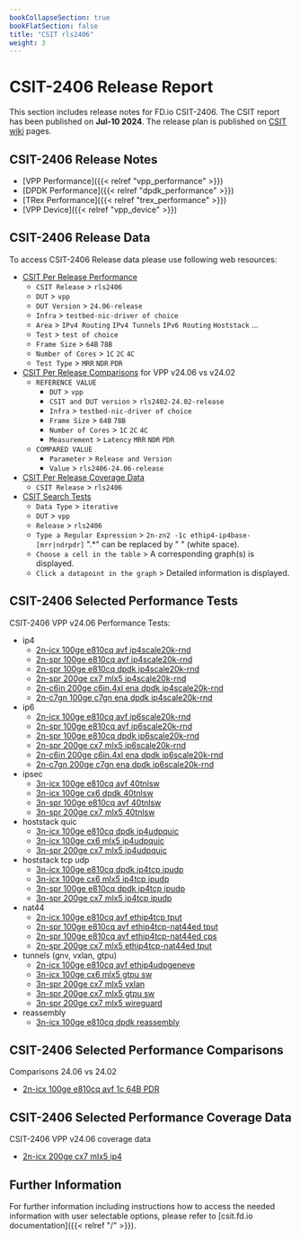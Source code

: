 ```yaml
---
bookCollapseSection: true
bookFlatSection: false
title: "CSIT rls2406"
weight: 3
---
```


# CSIT-2406 Release Report

This section includes release notes for FD.io CSIT-2406. The CSIT report
has been published on **Jul-10 2024**. The release plan is published on
[CSIT wiki](https://wiki.fd.io/view/CSIT/csit2406_plan) pages.

## CSIT-2406 Release Notes

- [VPP Performance]({{< relref "vpp_performance" >}})
- [DPDK Performance]({{< relref "dpdk_performance" >}})
- [TRex Performance]({{< relref "trex_performance" >}})
- [VPP Device]({{< relref "vpp_device" >}})

## CSIT-2406 Release Data

To access CSIT-2406 Release data please use following web resources:

- [CSIT Per Release Performance](https://csit.fd.io/report/)
  - `CSIT Release` > `rls2406`
  - `DUT` > `vpp`
  - `DUT Version` > `24.06-release`
  - `Infra` > `testbed-nic-driver of choice`
  - `Area` > `IPv4 Routing` `IPv4 Tunnels` `IPv6 Routing` `Hoststack` ...
  - `Test` > `test of choice`
  - `Frame Size` > `64B` `78B`
  - `Number of Cores` > `1C` `2C` `4C`
  - `Test Type` > `MRR` `NDR` `PDR`
- [CSIT Per Release Comparisons](https://csit.fd.io/comparisons/) for VPP
  v24.06 vs v24.02
  - `REFERENCE VALUE`
    - `DUT` > `vpp`
    - `CSIT and DUT version` > `rls2402-24.02-release`
    - `Infra` > `testbed-nic-driver of choice`
    - `Frame Size` > `64B` `78B`
    - `Number of Cores` > `1C` `2C` `4C`
    - `Measurement` > `Latency` `MRR` `NDR` `PDR`
  - `COMPARED VALUE`
    - `Parameter` > `Release and Version`
    - `Value` > `rls2406-24.06-release`
- [CSIT Per Release Coverage Data](https://csit.fd.io/coverage/)
  - `CSIT Release` > `rls2406`
- [CSIT Search Tests](https://csit.fd.io/search/)
  - `Data Type` > `iterative`
  - `DUT` > `vpp`
  - `Release` > `rls2406`
  - `Type a Regular Expression` > `2n-zn2 -1c ethip4-ip4base-[mrr|ndrpdr]`
    ".*" can be replaced by " " (white space).
  - `Choose a cell in the table` > A corresponding graph(s) is displayed.
  - `Click a datapoint in the graph` > Detailed information is displayed.

## CSIT-2406 Selected Performance Tests

CSIT-2406 VPP v24.06 Performance Tests:

- ip4
  - [2n-icx 100ge e810cq avf ip4scale20k-rnd](https://csit.fd.io/report/#eNrtVstOwzAQ_JpwQYvsrdNw4UCb_0DG2dKINDVrE1G-HreqtIkAqUgtvfjgl2asHe9oJIe4ZXoK1D0U5aKoFgVWbZOmYvZ4mxbuAho1h8F7QHOXdkwd2UCAPbTuA7RSL4Re071W7g3ssILWG5ibZ9AOKK73pzSCsx2hegXuG-gb3pfA5bHEt3qCNu9R0KRiggzEAk7kCc2vdyPOb6KFb5msXEjKBYoURmJ-fpuwV2w3FNpPkiupK4K71HiBtJvWiTs_Qo8Nq-oD459c8tmlv7nkL-cS5iyd7hJeK0uYs3Quly6YJZOzdLpL5lpZMjlL53JJslTWN_2WN4e_Xll_AeM_rqY)
  - [2n-spr 100ge e810cq avf ip4scale20k-rnd](https://csit.fd.io/report/#eNrtVstqwzAQ_Br3UrZIGznupYek_o-iypvG1HHUlWJIv75KCKxNW0ghaS466MWM2NEOAwpxy_QSqHsqymVRLQus2iZNxWxxnxbuAho1h8F7QPOQdkwd2UCAPQTPoJV6I_SaHrVyH2CHFbTewNy8gnZAcX04pRGc7QjVO3DfQN_woQQ-n0p8qydos4uCJhUTZCAWcCJPaH69H3F-Ey18y2TlQlIuUKQwEvPz24S9Yruh0H6SXEldEdylxguk3bRO3PsRempYVR8Z_-SSzy79zSV_PZcwZ-l8l_BWWcKcpUu5dMUsmZyl810yt8qSyVm6lEuSpbK-67e8Of71yvoLF6yvcg)
  - [2n-spr 100ge e810cq dpdk ip4scale20k-rnd](https://csit.fd.io/report/#eNrtVkFOwzAQfE24oEX24jRcOFDyD2TshUZNU7M2lcrrcatKmwg4RGrpxYc4tmZXM97RSI5py_QSqX-s6mXVLCtsOp-X6v7pNv-4j2jUAnYhAJq7vGPqyUYCHCAGBq3UO2HQ9KCV-wAf_Bq6YGBhXkE7oLQ6nPIXne0J1Rp48DB4PnDg84njB6Gg_jMJmmVMkB2xgBN9UhZW-1HNn6qlwTJZ6cjSBUoUR2p-v5xUv7HdUOy-SFryWAR3efQCaTflSfswQk8Ta9pjxX_5FIpPM30KF_QJS55m-IRXyxOWPJ3Np0vmyZQ8zfDJXC1PpuTpbD5Jnur2Ztjy5vjuq9tvl7y0Og)
  - [2n-spr 200ge cx7 mlx5 ip4scale20k-rnd](https://csit.fd.io/report/#eNrtVkFuwjAQfE24VIuSrUNOPRTyj8p1lhLVCdbajaCvr0FIm4j2EAnKxYc4tmZXM97RSPZhz_Tmyb5k5Tqr1hlWbROX7Pn1Kf7YelT5CgbnANUy7pgsaU-APXjHgHn-QegKc6gG0gE6eyihdQpW6h0KAxR2p1P8vNGWMP8E7hvoGz6R4OZCcsUoaPMVBI06JshALOBEoJS53XFU87ds6dBMWlqidoEC-ZGc328n1VvWHfn2m6QlzkVwE4cvUGGmPOHoRuhlZFV9rvg3p1xyaq5T7p5OYcrUHKfwcZnClKnbOXXXTKmUqTlOqcdlSqVM3c4pyVRZL_o9d-c3YFn_AJEQvio)
  - [2n-c6in 200ge c6in.4xl ena dpdk ip4scale20k-rnd](https://csit.fd.io/report/#eNrtl91Kw0AQhZ8m3shIdsyPN15Y8x6y7o42NN0Ou7FQn95NKExCVSy0thd7kT_OCTOZj8OQ0G88vQTqHrNykdWLDOvWxlN2_3QbL74LWOQVbJkBi7t456kjHQjQgalaB5jn76RYkdNg2a6g5QJUqR5eQRmgfjk8xyMY3RHmK_DOgrN-qIHP-xoHBUW1H72osY2ZsiUv4qw_sfFyN_H80LXYtSct_ti4SD2FSS_ff5q437xeU2g_SV4ZxyIOE0c_Ec28Ur_jibqfWN2Mjv_ixInTkZz4jJww5ekITnixPGHK08k4nSdPVZG20wGlOJRr2k2_M-LE6Ar20sAobaW_M8IL5ShtpFMxkhyVzY3b-PX431Q2X3vik0k)
  - [2n-c7gn 100ge c7gn ena dpdk ip4scale20k-rnd](https://csit.fd.io/report/#eNrtl91qwzAMhZ8muxkasZY0u9lFu7zH8GytDU1dYWeF7unnhIISuo0V2rUXvsgf5wQp-jiIhG7r6TVQ-5yVi6xaZFg1Np6yx_l9vPg2YJHPYMcMWDzEO08t6UCADky1dKDyfEmKFTkNlu0aGi5AlerpDZQB6lb9czyC0S1hvgbvLDjr-xr4cqhxVFBU-9GJGtuYKDvyIk76Exuv9iPPD12LXXvS4o-Ni9RRGPXy_aeJ-93rDYXmk-SVYSziMHH0I9FMK3V7HqmHiVX14PgvTpw4nciJL8gJU55O4IRXyxOmPJ2N02XyNCvSdjqiFIdyS7vpd0acGN3AXuoZpa30d0Z4pRyljXQuRpKjsr5zW78Z_pvK-gufQ5Mp)
- ip6
  - [2n-icx 100ge e810cq avf ip6scale20k-rnd](https://csit.fd.io/report/#eNrtVstOwzAQ_JpwQYvsxWl64dCS_0DG2dKINDVrE1G-HreqtIkAqUgtvfjgl2asHe9oJIe4ZXoK1D0U5bKolgVWbZOm4n5xmxbuAho1g8F7QHOXdkwd2UCAPbTuA7RSL4Re01wr9wZ2WEHrZ1DNn0E7oLjen9IIznaE6hW4b6BveF8CH48lvtUTtHmPgiYVE2QgFnAiT2h-vRtxfhMtfMtk5UJSLlCkMBLz89uEvWK7odB-klxJXRHcpcYLpN20Ttz5EXpsWFUfGP_kks8u_c0lfzmXMGfpdJfwWlnCnKVzuXTBLJmcpdNdMtfKkslZOpdLkqWyvum3vDn89cr6C3sgryo)
  - [2n-spr 100ge e810cq avf ip6scale20k-rnd](https://csit.fd.io/report/#eNrtVstqwzAQ_Br3UrZIGznOpYcm_o-iypvG1HHUlWpIv75KCKxNW0ghaS466MWM2NEOAwpxx_QcqHssymVRLQus2iZNxezpPi3cBTRqDoP3gOYh7Zg6soEAewieQSv1Sug1LbRy72CHNbR-DtXiBbQDipvDKY3gbEeo3oD7BvqGDyVwdSrxrZ6gzUcUNKmYIAOxgBN5QvOb_Yjzm2jhWyYrF5JygSKFkZif3ybsNdsthfaT5ErqiuAuNV4g7aZ14t6P0FPDqvrI-CeXfHbpby7567mEOUvnu4S3yhLmLF3KpStmyeQsne-SuVWWTM7SpVySLJX1Xb_j7fGvV9Zfr36v9g)
  - [2n-spr 100ge e810cq dpdk ip6scale20k-rnd](https://csit.fd.io/report/#eNrtVkFuwjAQfE16qbayjUO49ADNPyrX3paIELZrg0RfX4OQNlHbQyQolxzi2JpdzXhHIzmmHeNrxPa5KFdFtSpM1YS8FLPlY_5xG41VczgQgbFPecfYoosIpoNIDFqpDzSkcaGV_4RAYQMNzaFavIH2gGl9OuUveteiURvgLkAX-MRhXi4cPwgFDfskaJYxQA7IAg70SRmtj72aP1VLg2N00pGlC5Qw9tT8fjmpfme3xdh8obTksQju8-gF0n7Ik47UQy8Tq-pzxX_5RJNPI32iG_pkpjyN8MncLU9mytPVfLplnuyUpxE-2bvlyU55uppPkqeyfuh2vD2_-8r6GzJztL4)
  - [2n-spr 200ge cx7 mlx5 ip6scale20k-rnd](https://csit.fd.io/report/#eNrtVkFOwzAQfE24oEXJ4tRcOFDyD2SchUY4qbU2UcvrcatKmwg4RGrpxYc4tmZXM97RSA5xy_QSyD0W9brQ6wJ116aluH-6TT92AVW5gtF7QHWXdkyOTCDAAYJnwLJ8J_SV3emRTITe7Wro_Ar0wytUFihuDqf0BWscYfkBPLQwtHwgwecTyQ9GQdvPKGjSMUNGYgFnAqXMb_aTmr9lS4dhMtKStAsUKUzk_H47qX5j01Povkha0lwEt2n4AlV2zhP3foKeRqabY8W_OeWzU0ud8pd0CnOmljiF18sU5kydz6mLZkrlTC1xSl0vUypn6nxOSabq5mbYcn98A9bNNy6dvq4)
  - [2n-c6in 200ge c6in.4xl ena dpdk ip6scale20k-rnd](https://csit.fd.io/report/#eNrtV8tqwzAQ_Br3UrZY29jKpYem_o-iStvGxFGEpAbSr69iAmuTFhqwmxx08IsZs-MdhsEh7jy9BuqeimpVyFWBsjXpVDw-36eL7wIuyhr2zgEuHtKdp45UIEALum4tYFl-kHCCrALjzAZaV4OoxPINhAaK6-NzOoJWHWG5AW8NWOOPM_DlNONsIKPmMzKaZIyQPXkGR_qY5taHAecX1UxXnhTzk3CGIoWBlp8_jdnvXm0ptF_Er_RrYYZOqx-AejwpHtwAPW1MNj3jv3xy2acLfXIz-oQ5Txf4hFfLE-Y8TebTPHmSuZ3OXZK31U0yN9OEHs2Xo9xKf_cIr5Sj3EhTecQ5qpo7u_Pb_r-par4BhGuT0Q)
  - [2n-c7gn 200ge c7gn ena dpdk ip6scale20k-rnd](https://csit.fd.io/report/#eNrtV8tqwzAQ_Br3UrZYmzjqpYek_o-gStvExFGEpAbSr69iAmuTFhqwmx508IsZs-MdhsEhHjytA7UvRbUq5KpA2Zh0KmbLx3TxbcB5uYCjc4Dzp3TnqSUVCNCClhsLoiw3JJwgq8A4s4PGLUBU4vkNhAaK2_NzOoJWLWG5A28NWOPPM_D1MuNqIKPmIzKaZAyQI3kGB_qY5ranHucH1UxXnhTzk3CGIoWelu8_jdnvXu0pNJ_Er3RrYYZOq--BejgpnlwPvWxM1h3jr3xy2acbfXIT-oQ5Tzf4hHfLE-Y8jebTNHmSuZ2uXZL_q5tkbqYRPZouR7mVfu8R3ilHuZHG8ohzVNUP9uD33X9TVX8Bp8yTsQ)
- ipsec
  - [3n-icx 100ge e810cq avf 40tnlsw](https://csit.fd.io/report/#eNrtmEtuwyAQQE_jbqqpDMFxNl0k9T0qgicJkj8UqBv39MVuJGJVldoq2F2w8UczwMDTk0YY22p8Nlg9JtkuyXcJzWXpHslqe-9eujKUpWvolALKHtyXxgq5QVg1IMUZSJoekSqCG5KKF-DdAYTulW2BZGSzByIA7UkqJpVBwVLbVOYN3P9-mEQ2Fjgamq2Pooam1MPK9Omy8pcyfLR8tT7qiptEOtQ-OKnap6lT73O-3YvP5xq5H_C5RR-1aK7q-emG_fiD5jUa-Y5-kvH4fIZwmK6CYrq27dVV9HKOeTFmLMtURaY3YaoCM6XR0wBM6aKe0ujp7ExDe8qipwGYskU9ZdHT2ZmG81TW8hzb3r8iHU7vv3W9vyYaJb0J0cCOxpY3AFG6pKOx4Z2daGBHY7sbgChb0tHY7M5O1DuaFXdNq-vxrjcrPgBPCCxu)
  - [3n-icx 100ge cx6 dpdk 40tnlsw](https://csit.fd.io/report/#eNrtmEtOwzAQQE8TNmhQ4jpNNywouQdKnaG1yMfYpjScHidUmkQICVCddOFNPpqxPfbTk0Y2ttX4ZLC6j9JtlG0jlsnSPaLVw6176cowHq_hqBQwfue-NFZYGIRVA1KcIInjPTKV4CaJxSuUqnwBoTtlW0jSZLODRADag1RcKoOCx7apzDu4_10_i2wsFGhYut6LGppS90uzx_PS3-qgaPlmKeqqm0SOqCk4KZvS1KGjnJ83QwMKjQWN-NojRS2aUUG_3TGNf9ZFjUZ-IE0ynB9lCAdqFBTTtW2nRtHzQWb5kLEwVRWoXoaq8k2VBVd9UGXLusqCq_NT9e4qD676oMqXdZUHV-en6tFVWctTaIH_DbU_vqvrgP_MNIh6Gaa-PQ3trw-mbFFPQ_M7P1PfnobW1wdTvqinofGdnyl5muY3Tavr4Q44zT8BhHQ1_g)
  - [3n-spr 100ge e810cq avf 40tnlsw](https://csit.fd.io/report/#eNrtmM1OxCAQgJ-mXsyYwtLdvXhw7XsYSmd3SfqDgNX69NK6CW2MiZql9cClP5kBBr58yQRjW41PBqv7JDsku0NCd7J0j2TzcOteujKUpVvolALK7tyXxgq5Qdg0BRilgaTpCakiuCepeAbeHUHoXtkWSEb2BRABaM9SMakMCpbapjKv4P6LYRbZWOBoaLY9iRqaUg9L08fL0l_q8NHyxfqoq24W6VD74Kxsn6bOvc_5fjN-ANfI_YjPPfqoRTMp6Kc79uOPmtdo5Dv6Scbz8xnCgZoExXxt26tJ9HKQu3zMWJmqilSvQ1WFpkqjqyGo0nVdpdHV5akGd5VFV0NQZeu6yqKry1MN6Kqs5Vtsgf8MdTi-f9cB_5ppFPU6TEN7GtvfEEzpqp7G5nd5pqE9ja1vCKZsVU9j47s8U-9plt80ra7HO-As_wCN5Dc2)
  - [3n-spr 200ge cx7 mlx5 40tnlsw](https://csit.fd.io/report/#eNrtmM1OxCAQgJ-mXsyYloWtFw-79j0MS8ddkv4QwNr69NK6Cd2YGI2LeODSn8wAA1--ZIKxvcYng81DxvZZuc9IKWv3yDa7W_fSjSE038KgFBB65740NsgNwqbjYJQGkudHJKoQYzkgt9A2IwOhJ2V7KFhxf4BCANqTVFQqg4LmtmvMK7j_wzyP7CxwNIRtj6KFrtbz4uTxvPinSny0frE-6uq7iAyoffCicJ-mTpPP-Wo7fgjXyP2Yj136qEWzKum7e_bjnzVv0cg39JMsJ-gzhIO1CorLte2kVtHzUZbVkhGdrEpkr0VWhSdLkrNhyJLYzpLkbAyyf-AsTc6GIUtjO0uTszHIBnVWtnJMrfEvwM4H-A874x9zTcJei2t4X1NbHIYriexraopjcA3va2qJw3ClkX1NDXEMrt5XVt10vW6XO2NWvQNfqlSO)
- hoststack quic
  - [3n-icx 100ge e810cq dpdk ip4udpquic](https://csit.fd.io/report/#eNrlVctOwzAQ_JpwQYtsNyG9cKDkP5BjL8Sq27hep6J8PW5UsYmg1x6ai21pZvY1WplSH_Gd0L8U1aaoN4Wqnc1HsXp9zFf0pErxDMcQQJVP-RXRoyaE1R6c-QIpxCeqIHEthTmADXYLXU-JkjZbkGotWpAGMHXgQjnYcBicac8Bckg0XQ9toHM-9XbJ9yc5o3ZIjGb9DDliZHBWK9NCd2LO9Q5YoCNqVvw2xoSENKnpepus-Ih6h-S-kWXjmJhhsiUT0MyzpVOYoJfp1c3IuJF_ZLTHzPdS0AJ8_K_dO_VzWXbes5vLWs4b72bVPOz7uBv_zKr5Af0mCeg)
  - [3n-icx 100ge cx6 mlx5 ip4udpquic](https://csit.fd.io/report/#eNrlVUFuwyAQfI17qbYCYse99JDU_6gw3taoOKYsjpy-vsSKurbaXHNwLoA0M8zujhAU-4BvhO4lK_ZZuc9UaZu0ZJvdY9qCI5WLLRy9B5U_pVNAh5oQNgewZgQpxAcqL824bUbo3FhA21OkqM0nSPUsapAGMLZgfT40_muwpj7r041o2h5qT2c79Xqx--PNaDNERpN-gRwxMLgolWm-PTHnagPM1wE1C377YkJEmpV0vUtWvAfdIdlvZNk0JWaYFMgMNEu3ePIz9DK8spoYt0mPjHYohXFS0PpT_K_bdaZ5V2GuOMu7epg3fpdF9XDoQzf9lUX1Az2OCdg)
  - [3n-spr 200ge cx7 mlx5 ip4udpquic](https://csit.fd.io/report/#eNrlVctugzAQ_Bp6qbayHQi99NCU_6iM2QZUE1yvQUm-Pg6KsqCmPeYQLralmdnXaGUKncdPQvuWZJsk3yQqb6p4JKv353h5SyoVaxicA5W-xJdHi5oQVjsN5DwoIbaonDT7fEAdoLX7DOqOAgVtvkGqV1GCNIChhsalfeV--saU5xAxKJq6g9LROaP6uGT8lZ7Rqg-MRv0MGdAzOKuWaa4-MOe_HliiPWrWXFtjQkCaVPV3o6z48rpFao7IsnFQzDDRlglo5tnCwU3Qy_zyYmTczUMy2qIUxkpBi_DyVsMP6-nSLH1sR5e2pHfe0ax42nW-Hf_QrDgBZGAUGA)
- hoststack tcp udp
  - [3n-icx 100ge e810cq dpdk ip4tcp ipudp](https://csit.fd.io/report/#eNrlVUFuwyAQfI17qbYCbMe99NDE_4gwbGorJKYsiZq-vsSKuraqNKf2EF8AMTPsDiMExT7gmtC9ZOUyq5aZqjqbhix_fUxTcKQKsYCj96CKp7QK6FATQr6HznyAFOINlZf4LIV5B-vtFtqeIkVttiCLhWhAGsDYQueLaHxzFjvr0zm9tmkTwyaHxtO5qFpdiv7ogFF7iIymvibIEQODk4aZ5tsTc67bYIEOqFnx7Y4JEWnU0w2vLNsEvUPqPpG1w4Uxw6RwRqCZlownP0IvV1jVA-MfkiSjHUrjpKC5BPqb5fvI9WDn80Kveb2bJOf2Qm9Y_vtcy_ph34fd8JeW9Rcj_BEu)
  - [3n-icx 100ge cx6 mlx5 ip4tcp ipudp](https://csit.fd.io/report/#eNrlVU1vwyAM_TXZZfIUyNdph3X5HxMBd4lGGoRplfbXl0bVnGjqeuqluQDiPWM_P1lQGDx-Edr3pNgk1SaRVWfikmQfr3HzlmSelnBwDmT-Fk8eLSpCyHbQ6RFEmn6jdEKPpRmht2MB7UCBgtI_IPIybUBowNBC5_KgXXOJtcbFZwZl4iX6bQaNo0tO-XnN-acARs0-MBrLWiAH9Awu6mWaa4_MuamC-cqj4oBfcUwISLOS7kjlsK1XPVJ3Qo6d-sUMHa2ZgXqZMhzdDL12sKonxuN9JK0sCm1FSiux8z_FT-Hq3qxmOm9JfRYfVzaddxQ_3tWiftkNvp_-0KI-A0YOER4)
  - [3n-spr 100ge e810cq dpdk ip4tcp ipudp](https://csit.fd.io/report/#eNrlVctuwyAQ_Br3Um0FfsS99JDU_1Fh2NRWSLxlSaT060usqGuranJqD8kFEDPD7jBCcBwCvjH6l6xaZfUqy-vepSErlo9pCp7zUi3gQAR5-ZRWAT0aRih2LTAF0Eq9Y04an7WyH-DIbaAbOHI0dgO6XKgWtAWMHfRURkvtSe0dpYMG49ImhnUBLfGpav56rvqjBUHdPgqaGpshBwwCzjoWGnVH4VzwIQoT0Ijk254QIvKkqStmRbYOZovcf6JoxxsThk3xTEA7LxmPNEHPd1g3I-M_smRrPGrrteK7ifSS5xtJdu_u6JX-ZvZ2sry7V3rF898nWzUPuyFsxz-1ar4AK24Uxg)
  - [3n-spr 200ge cx7 mlx5 ip4tcp ipudp](https://csit.fd.io/report/#eNrlVUFuwyAQfI17qbYCbMenHpr6HxWGTW0Vx4glVtLXl1hR11bV5NQe4gsgZobdYYSgOAR8I3TPWbnNqm2mqs6mIctfHtMUHKlCbGD0HlTxlFYBHWpCyPcayAdQQryj8tIcqxF1hN4dS2gHihS1-QBZbEQD0gDGFjpfROObs9xZn04atE2bGHY5NJ7OZdXrpeyPHhi1h8ho6myBjBgYXLTMNN-emHPNCEt0QM2ab39MiEizrm64Zdku6B6p-0TWTlfGDJMCmoFmWTKe_Ay9XGJVT4x_SZOMdiiNk4LWE-o10_eS7cGu6aX-5vaO0lzfS71h-u-zLeuH_RD66W8t6y9AhBte)
- nat44
  - [2n-icx 100ge e810cq avf ethip4tcp tput](https://csit.fd.io/report/#eNrtVctqwzAQ_Br3UrZIsiT70kNS_0dQ5E1tcJytpJikX185DcimGAotLYRc9JpZ7Y6GRT4cHG48ds-ZWmfFOhNFW8chy1ePcXKdF5JpGIhAyKe4ctih8Qiih9aegDP2ioI4lpzZNzDDDlqS4_EWuAUMTdwGS-PpdoxrOBMSSOfgtVRcQKBjgL52Y1Lxck36pYKE1seQ0FjXDBnQJXBWcKJRc55wlmQkvnFoUkDUkaCAflLMN8Wm8J0ze_TtO6Y7xodLBBvNmWB2njmcaYJen7CoLox_c5LuTv7USfpzJ7VSuf5UJ7koC13edlsu6L2Zzlzyk-5-_mp_quqhP7j95e9U1QetMfUr)
  - [2n-spr 100ge e810cq avf ethip4tcp-nat44ed tput](https://csit.fd.io/report/#eNrtVctqwzAQ_Br3UrZYsiT70kNS_0dR5U1tcJytpBjSr6-cBtamGAotLYRc9JqRdmeHRSEePD4H7B8zvc3KbSbLrklDVmzu0-T7IFVuYCQCqR7SymOPNiDIAQJ5EHn-ipIEViJ3b2DHHXSkpuMXEA4wtmkbHcFgo1LYQCtyqYBMAcEoLSREOkYYGj8FlU-XoF8yYLQ5RkZTXgtkRM_gImGmUXuacdZkMN96tHwhyWEoYpgl802xfH3n7R5D9478xlQ4Jrhkzgxzy8jxRDP0UsKyPjP-zUm6OflTJ-nPnTRaF-ZTnRKyKk113W25ovdqOnPNT7r5-av9qeu74eD3579T1x_C5_QT)
  - [2n-spr 100ge e810cq avf ethip4tcp-nat44ed cps](https://csit.fd.io/report/#eNrtVdtqwzAM_ZrsZWjYju3kZQ_r8h_Fc9QlkKaa7QXar5_XFZSwFQYbG5S--MKRfHR0EI5pF3AdcbgvzKqoVoWq-jYvRflwm7cwRKWFhYkIlL7Lp4ADuoigRogUQArxjIok1lL4F3DTBnrSYPUTSA-YunxLnmB0SWtsoZNCaSBbQrTaSAWeIoxteKdUjyfKT_yMtq-J0VzVApkwMLgol8Oo289izongeBfQcUJWw1DCOCvme1o5exPcFmN_QH4id41xn41hSPolb9rTDD01sGqOEf_kIl1d_JmL9NcuWmNK-yFNS1VXtr7ocfxa7oVM5Bkv6erlL86laW7GXdge_0rTvAFenO6j)
  - [2n-spr 200ge cx7 mlx5 ethip4tcp-nat44ed tput](https://csit.fd.io/report/#eNrtVctqwzAQ_Br3UrZIsh659JDU_1FUeVsbbGeRFJPk66OkAdkUQ6GFQMhFD2ZXO7PDohC3Ht8Ddq-F2hRmUwjT1mkpyvVz2nwXhGQaRiIQ8iWdPHZoA4IYIJAHwdgXCuJub0a0Efpur6AlCZyxD-AOMDbpGh3BYKOUWEPDmZBAuoSgpeICIu0iDLU_lxVv17I_OGS03sWMJmYzZESfwRnlHEbNYRKzLCRnWI82pyRBGYoYJnR-KTenf3rbY2iPmN84ty4HuGTQBHPzyvFAE_TaRFNdIm7oJj3c_LubdAM3tVKl_tYnuVgZvbr38VxQfEcTuuQpPTz95zlV1dOw9f3lL1XVCSx1_eM)
- tunnels (gnv, vxlan, gtpu)
  - [2n-icx 100ge e810cq avf ethip4udpgeneve](https://csit.fd.io/report/#eNrtVk2LwjAQ_TXdi4w02X7sxcO6_R8S01ELNc4maVF_vakUpt1lYQ-C0HpJQt6bzEwej8T5k8WNw3oVpesoX0cyr8owRO-fizDZ2skkzqAlApksw8pijcohSAOVPoOI4z1KEvghYv0Nqt1BRcnGN8Zg7SBLtiA0oD-EXejnpqQ9GmwRRBaIXcC2O9KUtsssv_rMv8pgtGw8o6G4EdKiZXBUNdPocBlw_uqF-cqi4oBBi0zx6AZF_atlDt5ZdURXXZFPCHfHuA4yMST0OK2_0ADt7zEv7oznakovTR-iKT1X0_nZdOounZ9JJ-5Rmc7vMR33PEWf_lCVXqo-2qtp8WZO9nj__6bFDR0OG4k)
  - [3n-icx 100ge cx6 mlx5 gtpu sw](https://csit.fd.io/report/#eNrtlkFuwjAQRU-TbqpBiXGSVReF3AMFZwqRHDOyHRp6ehyENInaLqgobLyJI_9vz9hPX7LzB4sbh_otyVdJuUpE2TbhkyzfX8NgtRMyLeBIBEIuwp9FjbVDWBpo1QBZmu5QUKaGohmg00MOLcmN741B7aCQW8gUoN-H2Z2n3n2O-nbcwTR2LCTW10LfqrLa9J7V0MtMOaJlcdYk22h_Ys-vrbO_tljzgsmJ2OLRTZr66YTs_bB1h679Ql4QboZ1FSCwlKl5FX-iiXq9trK6OB5KjCKxvxCj_ycmYsZuIyaenTERM3ZPYg_ImIwZu42YfHbGZMzYPYlxxvLqxRxsd3kz5tUZE77cNg)
  - [3n-spr 200ge cx7 mlx5 vxlan](https://csit.fd.io/report/#eNrtVcFuwjAM_Zrugjy1oaUnDrD-B0pTDyqlwXJCVfb1BKjkVtN24YCEuCRRnl_s5ycrPhwZdx7tOim2SblNVNk2cUmWm0Xc2HqVpyvoiUDln_HEaFF7hKXT4IlBpekeFWVmKHvUATo7FNBSvgsn59B6WOU1ZAYwHOJtP1jtwKq6qeMjnTaWHbiGrxnV15jxV3pBm1MQNBY1Q3pkAWfVShgdzhLznwahaEYtnIk0CQnoJ3X9LVUY36w79O0PCi02SnATbREoM_Nc4UwTdOxfWd0inuMhvT18yEN6joeDuQp78Qm8i3yp2Rt9o7dvD89bUX24I3e3_6-oLk0O_es)
  - [3n-spr 200ge cx7 mlx5 gtpu sw](https://csit.fd.io/report/#eNrtlsGKgzAQhp_GXsoUTWM97aFd36OkOtsKMR2S6Lb79BtLYZRdFroU6SEXI_7_OJN8_BDnzxb3DvVbku-SYpeIoqnDI1lvl2Gx2gmZbqAnAiFX4c2iRuUQ1kaBIwsiTY8oKKsuRY_KQ6svOTQk974zBrWDjTxAVgH6U_h69NS5z0E_DD8xtR16ifd7rx-NWa07z2oYZ6L0aFmczMk2Ol3Z89f0XKIsKq4ZbYotHt1ort82yd4Pq1p0zRdyQTgc1quAgqWsmnbxVxqp95Mryptjbm4Uuf2TG83CTcS8PcxNvEDeRMzbk7nNkzcZ8_YwN_kCeZMxb0_mxnnLy4U52_Z2r8zLbx-f65Y)
  - [3n-spr 200ge cx7 mlx5 wireguard](https://csit.fd.io/report/#eNrtVstuwyAQ_Br3UlFhYtdcemjq_4iI2SaWMEELdh5fH2xFWluV2kvVSKEXQMws-xiNhA8HhI0H85aV66xaZ6JqdVyy1ftz3NB4UfBXNjjHRPESTwgGlAe2sop5h0xwvgPh8uZUDaAC68ypZK0rNqG3FoxneZnLLcsbBmEf73vtji3Crleoc86DNf448rfjo1bjmFt83HJ_KYRQ3QdCY3kLZAAkcFE30dz-TJzvuqEQhaAoZtYkUQL4WV0_t0yRn6g68O0FKHwaHTGaKNUMbJZZw9nN0Nskq3pi3FtX96_rL-nq7qprcm5NwKvJOfXxfSpT86l8fJ_K1Hwq_9inZf1kD9hN_-CyvgJAfyvF)
- reassembly
  - [3n-icx 100ge e810cq dpdk reassembly](https://csit.fd.io/report/#eNrtVstOwzAQ_JpwQYti12l64dCS_6gSZ2kt8lhstxC-HjdU2kSIC1LaHHKxLc94Nbujkex8a3HvsHqOkl2U7iKZmjIs0Wr7GDZbOaniNZyJQKqncLJYYe4QVg0Y_Qkijg8oSeBGxPodSirfQNuOfAsiEZsChAb0R0PKkEMd6LFvKvcB4aa41DGNhxydTNYHXYfquXNYF1UHTWkvOuTLVccvUYyWJ89okDpCzmgZHPXANDp2zPm7M36QB6H84qdhRj26gaB_tc_FXm1eozNfyBX7yTJDBwsHoB4L8R0N0OtU06xnzMlvWvyewG-a2m-55Pu2fsv75lsu-Z6T35PnWy35vq3f6r75Vku-5-Q35zvJHprW1v0_Pcm-AT9tVNU)

## CSIT-2406 Selected Performance Comparisons

Comparisons 24.06 vs 24.02
- [2n-icx 100ge e810cq avf 1c 64B PDR](https://csit.fd.io/comparisons/#eNqNkE0OwiAQhU_TbgyGYn_cuFB7AGO8AMGpIWkpDrRRTy_0R2ziwoQEHu8bZngGahAWrruoOESsQKgAQQlw52izX423BuykL9g567gaLn2lbNUCvXYz6rZeay9G3jk9YDCxNiylOWHpmjKC7jVuIOBSVcgDzRSR4kESSm_AdALbhIo74X0VKkSLn7EzP0ty9DIrJ7_CxsjXEsnTw4Kx9qmXxKk8T0QxrLlXozn-kZKjeAP2--MhiBHped3B71zy71yG_rFqsdn50bIybjtbS0Az6TdmuHnv)

## CSIT-2406 Selected Performance Coverage Data

CSIT-2406 VPP v24.06 coverage data
- [2n-icx 200ge cx7 mlx5 ip4](https://csit.fd.io/coverage/#eNpVjsEOwiAQRL8GLwaDWyinHqz9D0NwY0mQEkCkf98SD9TLJjNvZjMRLepkFjcQORKQwcb9ku52_gngrK8G3Kvx_KRGs_d_JGNoEPiF9TTs31XEFvPzesg4anShwNgLwV91kRlVom9bRGuogKpVjOdVyOkU5-X7sCqh0-tARN1-tGpKTBsssj2p)

## Further Information

For further information including instructions how to access the needed
information with user selectable options, please refer to
[csit.fd.io documentation]({{< relref "/" >}}).

